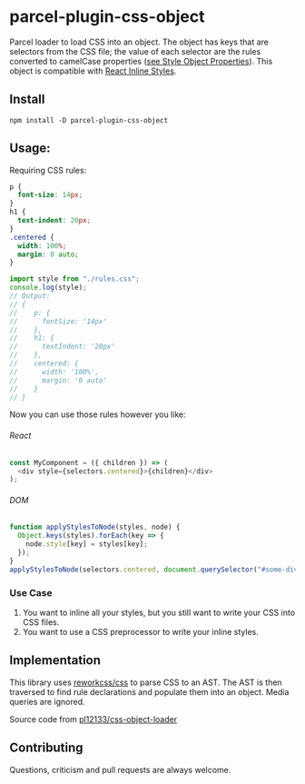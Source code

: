 # parcel-plugin-css-object

Parcel loader to load CSS into an object. The object has keys that are selectors from the CSS file; the value of each selector are the rules converted to camelCase properties ([see Style Object Properties](http://www.w3schools.com/jsref/dom_obj_style.asp)). This object is compatible with [React Inline Styles](https://facebook.github.io/react/tips/inline-styles.html).

## Install

`npm install -D parcel-plugin-css-object`

## Usage:

Requiring CSS rules:

```css
p {
  font-size: 14px;
}
h1 {
  text-indent: 20px;
}
.centered {
  width: 100%;
  margin: 0 auto;
}
```

```js
import style from "./rules.css";
console.log(style);
// Output:
// {
//    p: {
//      fontSize: '14px'
//    },
//    h1: {
//      textIndent: '20px'
//    },
//    centered: {
//      width: '100%',
//      margin: '0 auto'
//    }
// }
```

Now you can use those rules however you like:

###### React

```js
const MyComponent = ({ children }) => (
  <div style={selectors.centered}>{children}</div>
);
```

###### DOM

```js
function applyStylesToNode(styles, node) {
  Object.keys(styles).forEach(key => {
    node.style[key] = styles[key];
  });
}
applyStylesToNode(selectors.centered, document.querySelector("#some-div"));
```

### Use Case

1.  You want to inline all your styles, but you still want to write your CSS into CSS files.
2.  You want to use a CSS preprocessor to write your inline styles.

## Implementation

This library uses [reworkcss/css](https://github.com/reworkcss/css) to parse CSS to an AST. The AST is then traversed to find rule declarations and populate them into an object. Media queries are ignored.

Source code from [pl12133/css-object-loader](https://github.com/pl12133/css-object-loader)

## Contributing

Questions, criticism and pull requests are always welcome.
